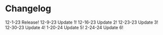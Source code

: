 # Changelog

12-1-23 Release!
12-9-23 Update 1!
12-16-23 Update 2!
12-23-23 Update 3!
12-30-23 Update 4!
1-20-24  Update 5!
2-24-24  Update 6!

